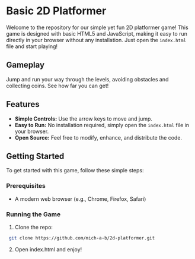 # Basic 2D Platformer

Welcome to the repository for our simple yet fun 2D platformer game! This game is designed with basic HTML5 and JavaScript, making it easy to run directly in your browser without any installation. Just open the `index.html` file and start playing!

## Gameplay

Jump and run your way through the levels, avoiding obstacles and collecting coins. See how far you can get!

## Features

- **Simple Controls:** Use the arrow keys to move and jump.
- **Easy to Run:** No installation required, simply open the `index.html` file in your browser.
- **Open Source:** Feel free to modify, enhance, and distribute the code.

## Getting Started

To get started with this game, follow these simple steps:

### Prerequisites

- A modern web browser (e.g., Chrome, Firefox, Safari)

### Running the Game

1. Clone the repo:
  ```bash
   git clone https://github.com/mich-a-b/2d-platformer.git
  ```
2. Open index.html and enjoy!
